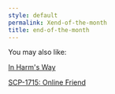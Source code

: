 ```yaml
---
style: default
permalink: Xend-of-the-month
title: end-of-the-month
---
```

You may also like:

[In Harm's Way](http://scp-wiki.net/in-harm-s-way)

[SCP-1715: Online Friend](http://scp-wiki.net/scp-1715)
